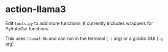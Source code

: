 # action-llama3
Edit `tools.py` to add more functions, it currently includes wrappers for PyAutoGui functions.

This uses `llama3-8b` and can run in the terminal (`-t` arg) or a gradio GUI (`-g` arg)
